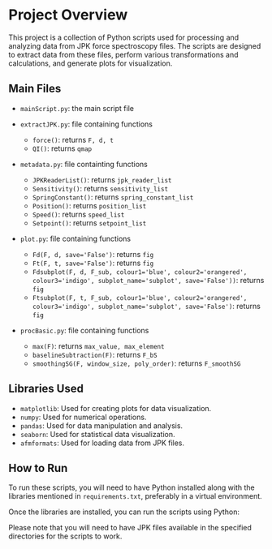 # Project Overview

This project is a collection of Python scripts used for processing and analyzing data from JPK force spectroscopy files. The scripts are designed to extract data from these files, perform various transformations and calculations, and generate plots for visualization.

## Main Files

- `mainScript.py`: the main script file

- `extractJPK.py`: file containing functions 
    - `force()`: returns `F, d, t`
    - `QI()`: returns `qmap`

- `metadata.py`: file containting functions
    - `JPKReaderList()`: returns `jpk_reader_list`
    - `Sensitivity()`: returns `sensitivity_list`
    - `SpringConstant()`: returns `spring_constant_list`
    - `Position()`: returns `position_list`
    - `Speed()`: returns `speed_list`
    - `Setpoint()`: returns `setpoint_list`

- `plot.py`: file containing functions
    - `Fd(F, d, save='False')`: returns `fig`
    - `Ft(F, t, save='False')`: returns `fig`
    - `Fdsubplot(F, d, F_sub, colour1='blue', colour2='orangered', colour3='indigo', subplot_name='subplot', save='False'))`: returns `fig`
    - `Ftsubplot(F, t, F_sub, colour1='blue', colour2='orangered', colour3='indigo', subplot_name='subplot', save='False')`: returns `fig`

- `procBasic.py`: file containing functions
    - `max(F)`: returns `max_value, max_element`
    - `baselineSubtraction(F)`: returns `F_bS`
    - `smoothingSG(F, window_size, poly_order)`: returns `F_smoothSG`


## Libraries Used

- `matplotlib`: Used for creating plots for data visualization.
- `numpy`: Used for numerical operations.
- `pandas`: Used for data manipulation and analysis.
- `seaborn`: Used for statistical data visualization.
- `afmformats`: Used for loading data from JPK files.

## How to Run

To run these scripts, you will need to have Python installed along with the libraries mentioned in `requirements.txt`, preferably in a virtual environment.

Once the libraries are installed, you can run the scripts using Python:

Please note that you will need to have JPK files available in the specified directories for the scripts to work.